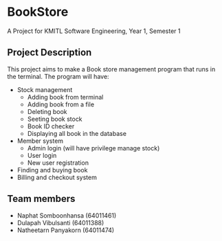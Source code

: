 # BookStore
A Project for KMITL Software Engineering, Year 1, Semester 1

## Project Description
This project aims to make a Book store management program that runs in the terminal. The program will have:
 - Stock management
	 - Adding book from terminal
	 - Adding book from a file
	 - Deleting book
	 - Seeting book stock
	 - Book ID checker
	 - Displaying all book in the database
 - Member system
	 - Admin login (will have privilege manage stock)
	 - User login
	 - New user registration
 - Finding and buying book
 - Billing and checkout system

## Team members
* Naphat Somboonhansa (64011461)
* Dulapah Vibulsanti (64011388)
* Natheetarn Panyakorn (64011474)